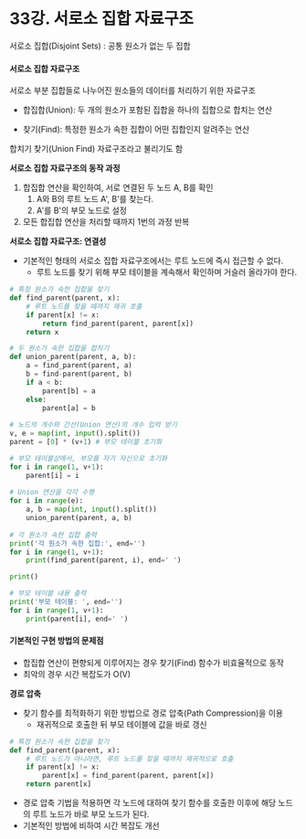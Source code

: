 # 33강. 서로소 집합 자료구조



서로소 집합(Disjoint Sets) : 공통 원소가 없는 두 집합



#### 서로소 집합 자료구조

서로소 부분 집합들로 나누어진 원소들의 데이터를 처리하기 위한 자료구조

* 합집합(Union): 두 개의 원소가 포함된 집합을 하나의 집합으로 합치는 연산

* 찾기(Find): 특정한 원소가 속한 집합이 어떤 집합인지 알려주는 연산

합치기 찾기(Union Find) 자료구조라고 불리기도 함



**서로소 집합 자료구조의 동작 과정**

1. 합집합 연산을 확인하여, 서로 연결된 두 노드 A, B를 확인
   1. A와 B의 루트 노드 A', B'를 찾는다.
   2. A'를 B'의 부모 노드로 설정
2. 모든 합집합 연산을 처리할 때까지 1번의 과정 반복



**서로소 집합 자료구조: 연결성**

* 기본적인 형태의 서로소 집합 자료구조에서는 루트 노드에 즉시 접근할 수 없다.
  * 루트 노드를 찾기 위해 부모 테이블을 계속해서 확인하며 거슬러 올라가야 한다.

```python
# 특정 원소가 속한 집합을 찾기
def find_parent(parent, x):
    # 루트 노드를 찾을 때까지 재귀 호출
    if parent[x] != x:
        return find_parent(parent, parent[x])
    return x

# 두 원소가 속한 집합을 합치기
def union_parent(parent, a, b):
    a = find_parent(parent, a)
    b = find-parent(parent, b)
    if a < b:
        parent[b] = a
    else:
        parent[a] = b
        
# 노드의 개수와 간선(Union 연산)의 개수 입력 받기
v, e = map(int, input().split())
parent = [0] * (v+1) # 부모 테이블 초기화

# 부모 테이블상에서, 부모를 자기 자신으로 초기화
for i in range(1, v+1):
    parent[i] = i
    
# Union 연산을 각각 수행
for i in range(e):
    a, b = map(int, input().split())
    union_parent(parent, a, b)
    
# 각 원소가 속한 집합 출력
print('각 원소가 속한 집합:', end='')
for i in range(1, v+1):
    print(find_parent(parent, i), end=' ')

print()    

# 부모 테이블 내용 출력
print('부모 테이블: ', end='')
for i in range(1, v+1):
    print(parent[i], end=' ')
```



#### 기본적인 구현 방법의 문제점

* 합집합 연산이 편향되게 이루어지는 경우 찾기(Find) 함수가 비효율적으로 동작
* 최악의 경우 시간 복잡도가 O(V)



**경로 압축**

* 찾기 함수를 최적화하기 위한 방법으로 경로 압축(Path Compression)을 이용
  * 재귀적으로 호출한 뒤 부모 테이블에 값을 바로 갱신

```python
# 특정 원소가 속한 집합을 찾기
def find_parent(parent, x):
    # 루트 노드가 아니라면, 루트 노드를 찾을 때까지 재귀적으로 호출
    if parent[x] != x:
        parent[x] = find_parent(parent, parent[x])
    return parent[x]
```

* 경로 압축 기법을 적용하면 각 노드에 대하여 찾기 함수를 호출한 이후에 해당 노드의 루트 노드가 바로 부모 노드가 된다.
* 기본적인 방법에 비하여 시간 복잡도 개선



